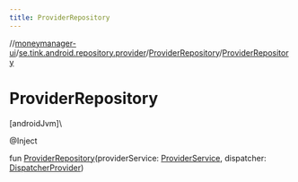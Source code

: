 ```yaml
---
title: ProviderRepository
---
```

//[moneymanager-ui](../../../index.html)/[se.tink.android.repository.provider](../index.html)/[ProviderRepository](index.html)/[ProviderRepository](-provider-repository.html)



# ProviderRepository



[androidJvm]\




@Inject



fun [ProviderRepository](-provider-repository.html)(providerService: [ProviderService](../../com.tink.service.provider/-provider-service/index.html), dispatcher: [DispatcherProvider](../../com.tink.service.util/-dispatcher-provider/index.html))




